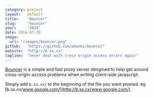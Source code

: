 ```yaml
---
category: project
layout:   default
title:    "Bouncer"
slug:     "bouncer"
year:     "2014"
date: 2014-07-20
image:
  url: "/images/bouncer.png"
github:   "https://github.com/amonks/bouncer"
website:  "http://b.ss.cx"
tagline:  "never deal with cross origin access errors again"
---
```

[Bouncer](http://b.ss.cx) is a simple and fast proxy server desgined to help get around cross-origin-access problems when writing client-side javascript.

Simply add `b.ss.cx/` to the beginning of the file you want proxied. eg [b.ss.cx/www.google.com/](http://b.ss.cx/www.google.com/).
